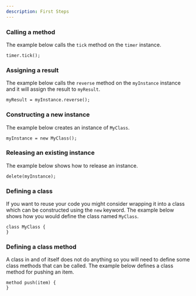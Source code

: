 ```yaml
---
description: First Steps
---
```


### Calling a  method

The example below calls the ```tick``` method on the ``timer`` instance.

  ```
  timer.tick();
  ```

### Assigning a result

The example below calls the ```reverse``` method on the ```myInstance``` instance and it will assign the result to ```myResult```.

  ```
  myResult = myInstance.reverse();
  ```

### Constructing a new instance

The example below creates an instance of ```MyClass```. 

  ```
  myInstance = new MyClass();
  ```

### Releasing an existing instance

The example below shows how to release an instance.

  ```
  delete(myInstance);
  ```

### Defining a class

If you want to reuse your code you might consider wrapping it into a class
which can be constructed using the `new` keyword. The example below shows how
you would define the class named ```MyClass```.

  ```
  class MyClass {
  }
  ```
### Defining a class method

A class in and of itself does not do anything so you will need to define some 
class methods that can be called. The example below defines a class method for
pushing an item.

  ```
  method push(item) {
  }
  ```
